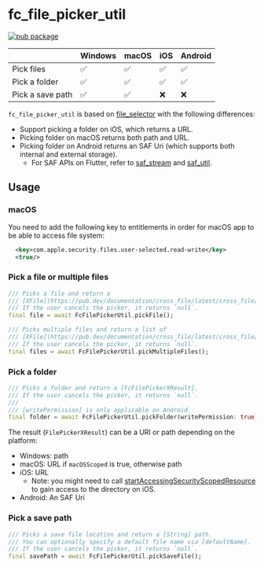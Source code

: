 # fc_file_picker_util

[![pub package](https://img.shields.io/pub/v/fc_file_picker_util.svg)](https://pub.dev/packages/fc_file_picker_util)

|                  | Windows | macOS | iOS | Android |
| ---------------- | ------- | ----- | --- | ------- |
| Pick files       | ✅      | ✅    | ✅  | ✅      |
| Pick a folder    | ✅      | ✅    | ✅  | ✅      |
| Pick a save path | ✅      | ✅    | ❌  | ❌      |

`fc_file_picker_util` is based on [file_selector](https://pub.dev/packages/file_selector) with the following differences:

- Support picking a folder on iOS, which returns a URL.
- Picking folder on macOS returns both path and URL.
- Picking folder on Android returns an SAF Uri (which supports both internal and external storage).
  - For SAF APIs on Flutter, refer to [saf_stream](https://pub.dev/packages/saf_stream) and [saf_util](https://pub.dev/packages/saf_util).

## Usage

### macOS

You need to add the following key to entitlements in order for macOS app to be able to access file system:

```xml
  <key>com.apple.security.files.user-selected.read-write</key>
  <true/>
```

### Pick a file or multiple files

```dart
/// Picks a file and return a
/// [XFile](https://pub.dev/documentation/cross_file/latest/cross_file/XFile-class.html).
/// If the user cancels the picker, it returns `null`.
final file = await FcFilePickerUtil.pickFile();

/// Picks multiple files and return a list of
/// [XFile](https://pub.dev/documentation/cross_file/latest/cross_file/XFile-class.html).
/// If the user cancels the picker, it returns `null`.
final files = await FcFilePickerUtil.pickMultipleFiles();
```

### Pick a folder

```dart
/// Picks a folder and return a [FcFilePickerXResult].
/// If the user cancels the picker, it returns `null`.
///
/// [writePermission] is only applicable on Android.
final folder = await FcFilePickerUtil.pickFolder(writePermission: true);
```

The result (`FilePickerXResult`) can be a URI or path depending on the platform:

- Windows: path
- macOS: URL if `macOSScoped` is true, otherwise path
- iOS: URL
  - Note: you might need to call [startAccessingSecurityScopedResource](https://pub.dev/packages/accessing_security_scoped_resource) to gain access to the directory on iOS.
- Android: An SAF Uri

### Pick a save path

```dart
/// Picks a save file location and return a [String] path.
/// You can optionally specify a default file name via [defaultName].
/// If the user cancels the picker, it returns `null`.
final savePath = await FcFilePickerUtil.pickSaveFile();
```
